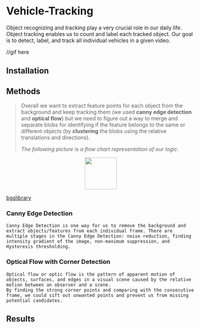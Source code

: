# Vehicle-Tracking

Object recognizing and tracking play a very crucial role in our daily life. Object tracking enables us to count and label each tracked object. Our goal is to detect, label, and track all individual vehicles in a given video.

//gif here

## Installation



## Methods

> Overall we want to extract feature points for each object from the background and keep tracking them (we used **canny edge detection** and **optical flow**) but we need to figure out a way to merge and separate blobs for identifying if the feature belongs to the same or different objects (by **clustering** the blobs using the relative translations and directions). 
>
>_The following picture is a flow chart representation of our logic._


<p align="center">
<a  href="https://www.vrpcommute.tk">
       <img align="center" height=85 src="https://github.com/kenanlv/Vehicle-Tracking/imgs/flowChart.jpg">
   </a>
 <p/>



[bgslibrary](http://i.giphy.com/5A94AZahSIVOw.gif)

### Canny Edge Detection

    Canny Edge Detection is one way for us to remove the background and extract objects/features from each individual frame. There are multiple stages in the Canny Edge Detection: noise reduction, finding intensity gradient of the image, non-maximum suppression, and Hysteresis thresholding. 

### Optical Flow with Corner Detection
    Optical flow or optic flow is the pattern of apparent motion of objects, surfaces, and edges in a visual scene caused by the relative motion between an observer and a scene. 
    By finding the strong corner points and comparing with the consecutive frame, we could sift out unwanted points and prevent us from missing potential candidates.

## Results


    


